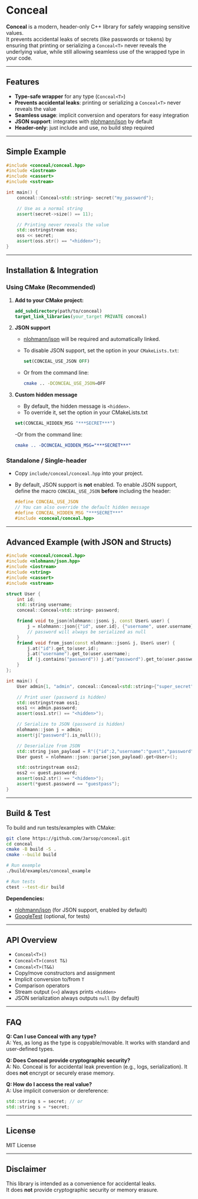 # Conceal

**Conceal** is a modern, header-only C++ library for safely wrapping sensitive values.  
It prevents accidental leaks of secrets (like passwords or tokens) by ensuring that printing or serializing a `Conceal<T>` never reveals the underlying value, while still allowing seamless use of the wrapped type in your code.

---

## Features

- **Type-safe wrapper** for any type (`Conceal<T>`)
- **Prevents accidental leaks**: printing or serializing a `Conceal<T>` never reveals the value
- **Seamless usage**: implicit conversion and operators for easy integration
- **JSON support**: integrates with [nlohmann/json](https://github.com/nlohmann/json) by default
- **Header-only**: just include and use, no build step required

---

## Simple Example

```cpp
#include <conceal/conceal.hpp>
#include <iostream>
#include <cassert>
#include <sstream>

int main() {
    conceal::Conceal<std::string> secret("my_password");

    // Use as a normal string
    assert(secret->size() == 11);

    // Printing never reveals the value
    std::ostringstream oss;
    oss << secret;
    assert(oss.str() == "<hidden>");
}
```

---

## Installation & Integration

### Using CMake (Recommended)

1. **Add to your CMake project:**

   ```cmake
   add_subdirectory(path/to/conceal)
   target_link_libraries(your_target PRIVATE conceal)
   ```

2. **JSON support**
   - [nlohmann/json](https://github.com/nlohmann/json) will be required and automatically linked.
   - To disable JSON support, set the option in your `CMakeLists.txt`:

     ```cmake
     set(CONCEAL_USE_JSON OFF)
     ```

   - Or from the command line:

     ```sh
     cmake .. -DCONCEAL_USE_JSON=OFF
     ```

3. **Custom hidden message**
   - By default, the hidden message is `<hidden>`.
   - To override it, set the option in your CMakeLists.txt

    ```cmake
    set(CONCEAL_HIDDEN_MSG "***SECRET***")
    ```

   -Or from the command line:

    ```cmake
    cmake .. -DCONCEAL_HIDDEN_MSG="***SECRET***"
    ```

### Standalone / Single-header

- Copy `include/conceal/conceal.hpp` into your project.
- By default, JSON support is **not** enabled. To enable JSON support, define the macro `CONCEAL_USE_JSON`  **before** including the header:

  ```cpp
  #define CONCEAL_USE_JSON
  // You can also override the default hidden message
  #define CONCEAL_HIDDEN_MSG "***SECRET***"
  #include <conceal/conceal.hpp>
  ```

---

## Advanced Example (with JSON and Structs)

```cpp
#include <conceal/conceal.hpp>
#include <nlohmann/json.hpp>
#include <iostream>
#include <string>
#include <cassert>
#include <sstream>

struct User {
    int id;
    std::string username;
    conceal::Conceal<std::string> password;

    friend void to_json(nlohmann::json& j, const User& user) {
        j = nlohmann::json{{"id", user.id}, {"username", user.username}, {"password", user.password}};
        // password will always be serialized as null
    }
    friend void from_json(const nlohmann::json& j, User& user) {
        j.at("id").get_to(user.id);
        j.at("username").get_to(user.username);
        if (j.contains("password")) j.at("password").get_to(user.password);
    }
};

int main() {
    User admin{1, "admin", conceal::Conceal<std::string>{"super_secret"}};

    // Print user (password is hidden)
    std::ostringstream oss1;
    oss1 << admin.password;
    assert(oss1.str() == "<hidden>");

    // Serialize to JSON (password is hidden)
    nlohmann::json j = admin;
    assert(j["password"].is_null());

    // Deserialize from JSON
    std::string json_payload = R"({"id":2,"username":"guest","password":"guestpass"})";
    User guest = nlohmann::json::parse(json_payload).get<User>();

    std::ostringstream oss2;
    oss2 << guest.password;
    assert(oss2.str() == "<hidden>");
    assert(*guest.password == "guestpass");
}
```

---

## Build & Test

To build and run tests/examples with CMake:

```sh
git clone https://github.com/Jarsop/conceal.git
cd conceal
cmake -B build -S .
cmake --build build

# Run exemple
./build/examples/conceal_example

# Run tests
ctest --test-dir build
```

**Dependencies:**

- [nlohmann/json](https://github.com/nlohmann/json) (for JSON support, enabled by default)
- [GoogleTest](https://github.com/google/googletest) (optional, for tests)

---

## API Overview

- `Conceal<T>()`
- `Conceal<T>(const T&)`
- `Conceal<T>(T&&)`
- Copy/move constructors and assignment
- Implicit conversion to/from `T`
- Comparison operators
- Stream output (`<<`) always prints `<hidden>`
- JSON serialization always outputs `null` (by default)

---

## FAQ

**Q: Can I use Conceal with any type?**  
A: Yes, as long as the type is copyable/movable. It works with standard and user-defined types.

**Q: Does Conceal provide cryptographic security?**  
A: No. Conceal is for accidental leak prevention (e.g., logs, serialization). It does **not** encrypt or securely erase memory.

**Q: How do I access the real value?**  
A: Use implicit conversion or dereference:  

```cpp
std::string s = secret; // or
std::string s = *secret;
```

---

## License

MIT License

---

## Disclaimer

This library is intended as a convenience for accidental leaks.  
It does **not** provide cryptographic security or memory erasure.
